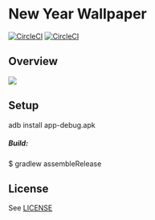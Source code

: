 # New Year Wallpaper
[![CircleCI](https://circleci.com/gh/AlexeyZatsepin/NewYearWallpapers.svg?style=svg&circle-token=70d40f9fddc9ac36370c3f897fbbf0ba41e9e00c)](https://circleci.com/gh/AlexeyZatsepin/NewYearWallpapers)
[![CircleCI](https://circleci.com/gh/AlexeyZatsepin/NewYearWallpapers.svg?style=shield&circle-token=70d40f9fddc9ac36370c3f897fbbf0ba41e9e00c)](https://circleci.com/gh/AlexeyZatsepin/NewYearWallpapers)

## Overview

<a href="url"><img src="https://github.com/AlexeyZatsepin/NewYearWallpapers/blob/master/screenshots/photo_2018-01-06_22-07-36.jpg?raw=true" align="center"></a>

## Setup

adb install app-debug.apk

##### Build:

$ gradlew assembleRelease

## License
See [LICENSE](LICENSE)
